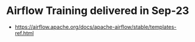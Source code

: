 # Airflow Training delivered in Sep-23



 - https://airflow.apache.org/docs/apache-airflow/stable/templates-ref.html